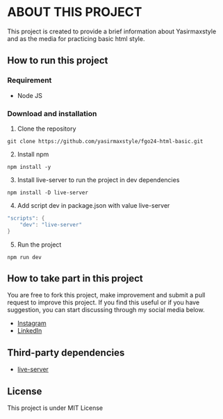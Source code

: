 # ABOUT THIS PROJECT

This project is created to provide a brief information about Yasirmaxstyle and as the media for practicing basic html style.

## How to run this project
### Requirement
- Node JS
### Download and installation

1. Clone the repository
```properties
git clone https://github.com/yasirmaxstyle/fgo24-html-basic.git
```
2. Install npm
```properties
npm install -y
```
3. Install live-server to run the project in dev dependencies
```properties
npm install -D live-server
```
4. Add script dev in package.json with value live-server
```c
"scripts": {
    "dev": "live-server"
}
```
5. Run the project
```properties
npm run dev
```
## How to take part in this project
You are free to fork this project, make improvement and submit a pull request to improve this project. If you find this useful or if you have suggestion, you can start discussing through my social media below.
- [Instagram](https://www.instagram.com/yasirmaxstyle/)
- [LinkedIn](https://www.linkedin.com/in/muhamad-yasir-806230117/)
## Third-party dependencies
- [live-server](https://github.com/tapio/live-server)
## License
This project is under MIT License